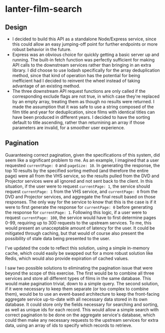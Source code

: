 # lanter-film-search

Design
------

* I decided to build this API as a standalone Node/Express service, since this could allow an easy jumping-off point for further endpoints or more robust behavior in the future.
* Express was an obvious choice for quickly getting a basic server up and running. The built-in fetch function was perfectly sufficient for making API calls to the downstream services rather than bringing in an extra library. I did choose to use lodash specifically for the array deduplication method, since that kind of operation has the potential for being inefficient had I decided to reinvent the wheel instead of taking advantage of an existing method.
* The three downstream API request functions are only called if the corresponding exclude flags are not true, in which case they're replaced by an empty array, treating them as though no results were returned. I made the assumption that it was safe to use a string composed of the film title and year for deduplication, since films with identical titles can have been produced in different years. I decided to have the sorting default to title ascending, rather than returnining an array if those parameters are invalid, for a smoother user experience.

Pagination
----------
Guaranteeing correct pagination, given the specifications of this system, did seem like a significant problem to me. As an example, I imagined that a user requested `currentPage: 0` and `pageSize: 10`. In generating the response, the top 10 results by the specified sorting method (and therefore the entire page) were all from the VHS service, so the results pulled from the DVD and Projector services were all ignored and not sent back to the client. In this situation, if the user were to request `currentPage: 1`, the service should request `currentPage: 1` from the VHS service, and `currentPage: 0` from the DVD and Projector services, and aggregate the final result based on those responses. The only way for the service to know that this is the case is if it were to first generate the response for `currentPage: 0` before generating the response for `currentPage: 1`. Following this logic, if a user were to request `currentPage: 100`, the service would have to first determine pages 0-99, requiring up to 300 requests to the upstream services. To me, this would present an unacceptable amount of latency for the user. It could be mitigated through caching, but that would of course also present the possibility of stale data being presented to the user.

I've updated the code to reflect this solution, using a simple in-memory cache, which could easily be swapped out for a more robust solution like Redis, which would also provide expiration of cached values.

I saw two possible solutions to eliminating the pagination issue that were beyond the scope of this exercise. The first would be to combine all three services and store all different types of films in the same database. This would make pagination trivial, down to a simple query. The second solution, if it were necessary to keep them separate (or too complex to combine them), would be to use an event-based architecture to keep the front-facing aggregate service up-to-date with all necessary data stored in its own database. It could store only the fields necessary for searching and sorting, as well as unique ids for each record. This would allow a simple search with correct pagination to be done on the aggregate service's database, which could then make any necessary requests to the upstream services for extra data, using an array of ids to specify which records to retrieve.
